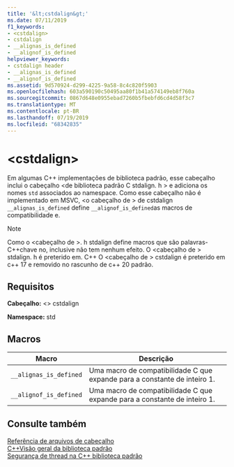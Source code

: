 ```yaml
---
title: '&lt;cstdalign&gt;'
ms.date: 07/11/2019
f1_keywords:
- <cstdalign>
- cstdalign
- __alignas_is_defined
- __alignof_is_defined
helpviewer_keywords:
- cstdalign header
- __alignas_is_defined
- __alignof_is_defined
ms.assetid: 9d570924-d299-4225-9a58-8c4c820f5903
ms.openlocfilehash: 603a590190c50495aa80f1b41a574149eb8f760a
ms.sourcegitcommit: 0867d648e0955ebad7260b5fbebfd6cd4d58f3c7
ms.translationtype: MT
ms.contentlocale: pt-BR
ms.lasthandoff: 07/19/2019
ms.locfileid: "68342835"
---
```

# <a name="ltcstdaligngt"></a>&lt;cstdalign&gt;

Em algumas C++ implementações de biblioteca padrão, esse cabeçalho inclui o cabeçalho \<de biblioteca padrão C stdalign. h > e adiciona os nomes `std` associados ao namespace. Como esse cabeçalho não é implementado em MSVC, \<o cabeçalho de > de cstdalign `__alignas_is_defined` define `__alignof_is_defined`as macros de compatibilidade e.

> [!NOTE]
> Como o \<cabeçalho de >. h stdalign define macros que são palavras- C++chave no, inclusive não tem nenhum efeito. O \<cabeçalho de > stdalign. h é preterido em. C++ O \<cabeçalho de > cstdalign é preterido em c++ 17 e removido no rascunho de c++ 20 padrão.

## <a name="requirements"></a>Requisitos

**Cabeçalho:** \<> cstdalign

**Namespace:** std

## <a name="macros"></a>Macros

| Macro | Descrição |
| - | - |
| `__alignas_is_defined` | Uma macro de compatibilidade C que expande para a constante de inteiro 1. |
| `__alignof_is_defined` | Uma macro de compatibilidade C que expande para a constante de inteiro 1. |

## <a name="see-also"></a>Consulte também

[Referência de arquivos de cabeçalho](cpp-standard-library-header-files.md)\
[C++Visão geral da biblioteca padrão](cpp-standard-library-overview.md)\
[Segurança de thread na C++ biblioteca padrão](thread-safety-in-the-cpp-standard-library.md)
